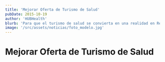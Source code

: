 ```yaml
---
title: 'Mejorar Oferta de Turismo de Salud'
pubDate: 2015-10-19
author: 'HUBHealth'
blurb: 'Para que el turismo de salud se convierta en una realidad en República Dominicana se requiere la colaboración, entrega y esfuerzos de diversos sectores comprometidos con una sola causa.'
image: '/src/assets/noticias/foto_modelo.jpg'
---
```


# Mejorar Oferta de Turismo de Salud
